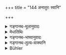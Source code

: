 +++
title = "144 अनातुरः स्वानि"

+++

<details><summary>गङ्गानथ-मूलानुवादः</summary>

Unless he be in trouble, he shall not, without cause, touch his cavities. He shall also avoid all secret hairs.—(144)
</details>

<details><summary>मेधातिथिः</summary>

**अनिमित्ततः** कण्डूयनादिनिमित्तं विना । **स्वानि खानि** चक्षुरादीनि छिद्राणि **न स्पृशेत्** । **रहस्यानि** कक्षोपस्थगतानि **विवर्जयेत्** प्रकृतेन स्पर्शेन । श्लोकपूरणार्थम् आख्यातान्तरोपादानम् । 

- <u>अन्ये</u> त्व् आहुः आख्यातान्तरनिर्देशाद् दर्शनं प्रतिषिध्यते ॥ ४.१४४ ॥
</details>

<details><summary>गङ्गानथ-भाष्यानुवादः</summary>

‘*Without cause*’—*i.e*., except when called upon to scratch them.

‘*His cavities*’—the eye, &c.,—he shall not touch.

‘*Secret*’—situated in the arm-pits and over the generative organs.

‘*He shall avoid*’—*i.e*., the *touching* mentioned before. A new verb
has been used for the purpose of filling up the metre. Others say that
the new verb shows that what is prohibited is the *looking at* the
hairs.—(144)
</details>

<details><summary>गङ्गानथ-तुल्य-वाक्यानि</summary>

*Viṣṇu* (71.79).—‘He should not touch his cavities, without cause.’
</details>

<details><summary>Bühler</summary>

144	Except when sick he must not touch the cavities (of the body) without a reason, and he must avoid (to touch) the hair on the secret (parts).
</details>
